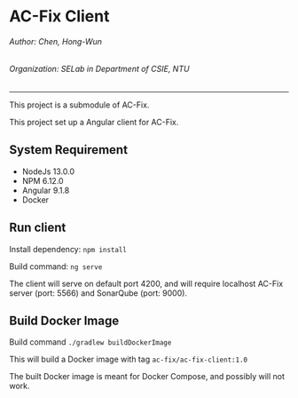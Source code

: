 # AC-Fix Client

###### Author: Chen, Hong-Wun
###### Organization: SELab in Department of CSIE, NTU

---

This project is a submodule of AC-Fix.

This project set up a Angular client for AC-Fix.

## System Requirement

- NodeJs 13.0.0
- NPM 6.12.0
- Angular 9.1.8
- Docker

## Run client

Install dependency: ```npm install```

Build command: ```ng serve```

The client will serve on default port 4200, and will require localhost AC-Fix server (port: 5566) and SonarQube (port: 9000).

## Build Docker Image

Build command ```./gradlew buildDockerImage```

This will build a Docker image with tag ```ac-fix/ac-fix-client:1.0```

The built Docker image is meant for Docker Compose, and possibly will not work.
